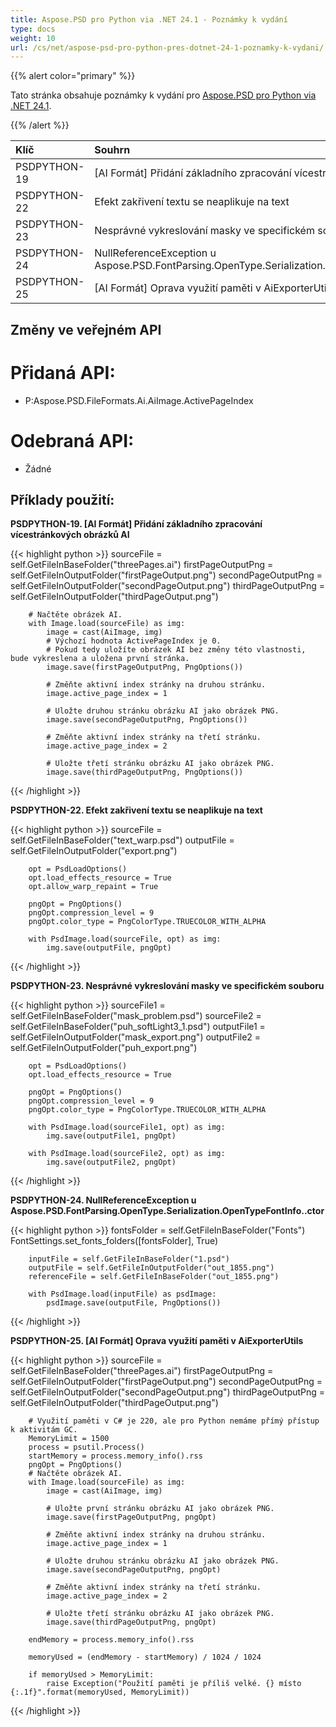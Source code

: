 ```yaml
---
title: Aspose.PSD pro Python via .NET 24.1 - Poznámky k vydání
type: docs
weight: 10
url: /cs/net/aspose-psd-pro-python-pres-dotnet-24-1-poznamky-k-vydani/
---
```


{{% alert color="primary" %}}

Tato stránka obsahuje poznámky k vydání pro [Aspose.PSD pro Python via .NET 24.1](https://pypi.org/project/aspose-psd/).

{{% /alert %}}

| **Klíč**     | **Souhrn**                                                                                                | **Kategorie** |
|:--------------|:----------------------------------------------------------------------------------------------------------|:------------|
|  PSDPYTHON-19 | [AI Formát] Přidání základního zpracování vícestránkových obrázků AI                                       |   Funkce    |
|  PSDPYTHON-22 | Efekt zakřivení textu se neaplikuje na text                                                               |     Chyba    |
|  PSDPYTHON-23 | Nesprávné vykreslování masky ve specifickém souboru                                                        |     Chyba    |
|  PSDPYTHON-24 | NullReferenceException u Aspose.PSD.FontParsing.OpenType.Serialization.OpenTypeFontInfo..ctor            |     Chyba    |
|  PSDPYTHON-25 | [AI Formát] Oprava využití paměti v AiExporterUtils                                                        |     Chyba    |



## **Změny ve veřejném API**
# **Přidaná API:**
- P:Aspose.PSD.FileFormats.Ai.AiImage.ActivePageIndex

# **Odebraná API:**
- Žádné


## **Příklady použití:**

**PSDPYTHON-19. [AI Formát] Přidání základního zpracování vícestránkových obrázků AI**

{{< highlight python >}}
        sourceFile = self.GetFileInBaseFolder("threePages.ai")
        firstPageOutputPng = self.GetFileInOutputFolder("firstPageOutput.png")
        secondPageOutputPng = self.GetFileInOutputFolder("secondPageOutput.png")
        thirdPageOutputPng = self.GetFileInOutputFolder("thirdPageOutput.png")

        # Načtěte obrázek AI.
        with Image.load(sourceFile) as img:
            image = cast(AiImage, img)
            # Výchozí hodnota ActivePageIndex je 0.
            # Pokud tedy uložíte obrázek AI bez změny této vlastnosti, bude vykreslena a uložena první stránka.
            image.save(firstPageOutputPng, PngOptions())

            # Změňte aktivní index stránky na druhou stránku.
            image.active_page_index = 1

            # Uložte druhou stránku obrázku AI jako obrázek PNG.
            image.save(secondPageOutputPng, PngOptions())

            # Změňte aktivní index stránky na třetí stránku.
            image.active_page_index = 2

            # Uložte třetí stránku obrázku AI jako obrázek PNG.
            image.save(thirdPageOutputPng, PngOptions())
{{< /highlight >}}

**PSDPYTHON-22. Efekt zakřivení textu se neaplikuje na text**

{{< highlight python >}}
        sourceFile = self.GetFileInBaseFolder("text_warp.psd")
        outputFile = self.GetFileInOutputFolder("export.png")

        opt = PsdLoadOptions()
        opt.load_effects_resource = True
        opt.allow_warp_repaint = True

        pngOpt = PngOptions()
        pngOpt.compression_level = 9
        pngOpt.color_type = PngColorType.TRUECOLOR_WITH_ALPHA

        with PsdImage.load(sourceFile, opt) as img:
            img.save(outputFile, pngOpt)
{{< /highlight >}}

**PSDPYTHON-23. Nesprávné vykreslování masky ve specifickém souboru**

{{< highlight python >}}
        sourceFile1 = self.GetFileInBaseFolder("mask_problem.psd")
        sourceFile2 = self.GetFileInBaseFolder("puh_softLight3_1.psd")
        outputFile1 = self.GetFileInOutputFolder("mask_export.png")
        outputFile2 = self.GetFileInOutputFolder("puh_export.png")

        opt = PsdLoadOptions()
        opt.load_effects_resource = True

        pngOpt = PngOptions()
        pngOpt.compression_level = 9
        pngOpt.color_type = PngColorType.TRUECOLOR_WITH_ALPHA

        with PsdImage.load(sourceFile1, opt) as img:
            img.save(outputFile1, pngOpt)

        with PsdImage.load(sourceFile2, opt) as img:
            img.save(outputFile2, pngOpt)
{{< /highlight >}}

**PSDPYTHON-24. NullReferenceException u Aspose.PSD.FontParsing.OpenType.Serialization.OpenTypeFontInfo..ctor**

{{< highlight python >}}
        fontsFolder = self.GetFileInBaseFolder("Fonts")
        FontSettings.set_fonts_folders([fontsFolder], True)


        inputFile = self.GetFileInBaseFolder("1.psd")
        outputFile = self.GetFileInOutputFolder("out_1855.png")
        referenceFile = self.GetFileInBaseFolder("out_1855.png")

        with PsdImage.load(inputFile) as psdImage:
            psdImage.save(outputFile, PngOptions())
{{< /highlight >}}

**PSDPYTHON-25. [AI Formát] Oprava využití paměti v AiExporterUtils**

{{< highlight python >}}
  sourceFile = self.GetFileInBaseFolder("threePages.ai")
        firstPageOutputPng = self.GetFileInOutputFolder("firstPageOutput.png")
        secondPageOutputPng = self.GetFileInOutputFolder("secondPageOutput.png")
        thirdPageOutputPng = self.GetFileInOutputFolder("thirdPageOutput.png")

        # Využití paměti v C# je 220, ale pro Python nemáme přímý přístup k aktivitám GC.
        MemoryLimit = 1500
        process = psutil.Process()
        startMemory = process.memory_info().rss
        pngOpt = PngOptions()
        # Načtěte obrázek AI.
        with Image.load(sourceFile) as img:
            image = cast(AiImage, img)

            # Uložte první stránku obrázku AI jako obrázek PNG.
            image.save(firstPageOutputPng, pngOpt)

            # Změňte aktivní index stránky na druhou stránku.
            image.active_page_index = 1

            # Uložte druhou stránku obrázku AI jako obrázek PNG.
            image.save(secondPageOutputPng, pngOpt)

            # Změňte aktivní index stránky na třetí stránku.
            image.active_page_index = 2

            # Uložte třetí stránku obrázku AI jako obrázek PNG.
            image.save(thirdPageOutputPng, pngOpt)

        endMemory = process.memory_info().rss

        memoryUsed = (endMemory - startMemory) / 1024 / 1024

        if memoryUsed > MemoryLimit:
            raise Exception("Použití paměti je příliš velké. {} místo {:.1f}".format(memoryUsed, MemoryLimit))
{{< /highlight >}}
